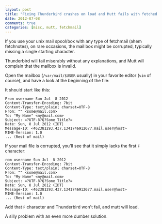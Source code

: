```yaml
---
layout: post
title: "Fixing Thunderbird crashes on load and Mutt fails with fetched mail"
date: 2012-07-08
comments: true
categories: [misc, mutt, fetchmail]
---
```


If you use your unix mail spool/box with any type of fetchmail (ahem fetchnotes), on rare occasions, the mail box might be corrupted, typically missing a single starting character.

Thunderbird will fail miserably without any explanations, and Mutt will complain that the mailbox is invalid.

Open the mailbox (`/var/mail/$USER` usually) in your favorite editor (`vim` of course), and have a look at the beginning of the file:

It should start like this:
```
From username Sun Jul  8 2012
Content-Transfer-Encoding: 7bit
Content-Type: text/plain; charset=UTF-8
From: "" <some@mail.com>
To: "My Name" <my@mail.com>
Subject: =?UTF-8?Q?Some Title?=
Date: Sun, 8 Jul 2012 (IDT)
Message-ID: <462381293.437.1341746912677.mail.user@host>
MIME-Version: 1.0
... (Rest of mail)
```

If your mail file is corrupted, you'll see that it simply lacks the first `F` character:
```
rom username Sun Jul  8 2012
Content-Transfer-Encoding: 7bit
Content-Type: text/plain; charset=UTF-8
From: "" <some@mail.com>
To: "My Name" <my@mail.com>
Subject: =?UTF-8?Q?Some Title?=
Date: Sun, 8 Jul 2012 (IDT)
Message-ID: <462381293.437.1341746912677.mail.user@host>
MIME-Version: 1.0
... (Rest of mail)
```

Add that `F` character and Thunderbird won't fail, and mutt will load.

A silly problem with an even more dumber solution.
